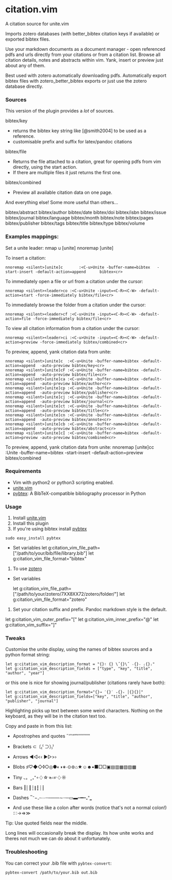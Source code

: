 citation.vim
============

A citation source for unite.vim

Imports zotero databases (with better_bibtex citation keys if available) or
exported bibtex files.

Use your markdown documents as a document manager - open referenced pdfs
and urls directly from your citations or from a citation list. Browse all
citation details, notes and abstracts within vim. Yank, insert or preview just
about any of them.

Best used with zotero automatically downloading pdfs. Automatically
export bibtex files with zotero_better_bibtex exports or just use the zotero
database directly. 

### Sources

This version of the plugin provides a *lot* of sources.

bibtex/key
- returns the bibtex key string like [@smith2004] to be used as a reference.
- customisable prefix and suffix for latex/pandoc citations

bibtex/file
- Returns the file attached to a citation, great for opening pdfs from vim
  directly, using the start action.
- If there are multiple files it just returns the first one.

bibtex/combined
- Preview all available citation data on one page.

And everything else! Some more useful than others...

bibtex/abstract
bibtex/author
bibtex/date
bibtex/doi
bibtex/isbn
bibtex/issue
bibtex/journal
bibtex/language
bibtex/month
bibtex/note
bibtex/pages
bibtex/publisher
bibtex/tags
bibtex/title
bibtex/type
bibtex/volume

### Examples mappings:

Set a unite leader:
nmap <leader>u [unite]
nnoremap [unite] <nop>

To insert a citation:

    nnoremap <silent>[unite]c       :<C-u>Unite -buffer-name=bibtex   -start-insert -default-action=append      bibtex<cr>

To immediately open a file or url from a citation under the cursor:

    nnoremap <silent><leader>co :<C-u>Unite -input=<C-R><C-W> -default-action=start -force-immediately bibtex/file<cr>

To immediately browse the folder from a citation under the cursor:

    nnoremap <silent><leader>cf :<C-u>Unite -input=<C-R><C-W> -default-action=file -force-immediately bibtex/file<cr>

To view all citation information from a citation under the cursor:

    nnoremap <silent><leader>ci :<C-u>Unite -input=<C-R><C-W> -default-action=preview -force-immediately bibtex/combined<cr>


To preview, append, yank citation data from unite:

    nnoremap <silent>[unite]c  :<C-u>Unite -buffer-name=bibtex -default-action=append  -auto-preview bibtex/key<cr>
    nnoremap <silent>[unite]cF :<C-u>Unite -buffer-name=bibtex -default-action=append  -auto-preview bibtex/file<cr>
    nnoremap <silent>[unite]ca :<C-u>Unite -buffer-name=bibtex -default-action=append  -auto-preview bibtex/author<cr>
    nnoremap <silent>[unite]cp :<C-u>Unite -buffer-name=bibtex -default-action=append  -auto-preview bibtex/publisher<cr>
    nnoremap <silent>[unite]cj :<C-u>Unite -buffer-name=bibtex -default-action=append  -auto-preview bibtex/journal<cr>
    nnoremap <silent>[unite]ct :<C-u>Unite -buffer-name=bibtex -default-action=append  -auto-preview bibtex/title<cr>
    nnoremap <silent>[unite]cn :<C-u>Unite -buffer-name=bibtex -default-action=append  -auto-preview bibtex/annote<cr>
    nnoremap <silent>[unite]cb :<C-u>Unite -buffer-name=bibtex -default-action=append  -auto-preview bibtex/abstract<cr>
    nnoremap <silent>[unite]cI :<C-u>Unite -buffer-name=bibtex -default-action=preview -auto-preview bibtex/combined<cr>

To preview, append, yank citation data from unite:
    nnoremap <silent>[unite]cc :<C-u>Unite -buffer-name=bibtex -start-insert -default-action=preview              bibtex/combined<cr>



### Requirements

- Vim with python2 or python3 scripting enabled.
- [unite.vim](https://github.com/Shougo/unite.vim)
- [pybtex](http://pypi.python.org/pypi/pybtex): A BibTeX-compatible bibliography processor in Python

### Usage

1. Install [unite.vim](https://github.com/Shougo/unite.vim)
1. Install this plugin
1. If you're using bibtex install [pybtex](http://pypi.python.org/pypi/pybtex)

  `sudo easy_install pybtex`

  - Set variables
      let g:citation_vim_file_path=["/path/to/your/bib/file/library.bib"]
      let g:citation_vim_file_format="bibtex"

1. To use [zotero](http://pypi.python.org/pypi/pybtex)
  - Set variables

      let g:citation_vim_file_path=["/path/to/your/zotero/7XX8XX72/zotero/folder/"]
      let g:citation_vim_file_format="zotero"

1. Set your citation suffix and prefix. Pandoc markdown style is the default.

let g:citation_vim_outer_prefix="["
let g:citation_vim_inner_prefix="@"
let g:citation_vim_suffix="]"


### Tweaks 

Customise the unite display, using the names of bibtex sources and a python format string:

    let g:citation_vim_description_format = "{}∶ {} \˝{}\˝ ₋{}₋ ₍{}₎"
    let g:citation_vim_description_fields = ["type", "key", "title", "author", "year"]

or this one is nice for showing journal/publisher (citations rarely have both):

    let g:citation_vim_description_format="{}→ ′{}′ ₊{}₊ │{}{}│"
    let g:citation_vim_description_fields=["key", "title", "author", "publisher", "journal"]

Highlighting picks up text between some weird characters. Nothing on the keyboard, as they will be in
the citation text too. 

Copy and paste in from this list:
- Apostrophes and quotes  ˝‘’‛“”‟′″‴‵‶‷
- Brackets                ⊂〔₍⁽     ⊃〕₎⁾ 
- Arrows                  ◀◁<‹    ▶▷>› 
- Blobs                   ♯♡◆◇◊○◎●◐◑∗∙⊙⊚⌂★☺☻▪■□▢▣▤▥▦▧▨▩
- Tiny                    、。‸₊⁺∘♢☆☜☞♢☼
- Bars                    ‖│┃┆∥┇┊┋
- Dashes                  ‾⁻−₋‐⋯┄–—―∼┈─▭▬┉━┅₌⁼‗

- And use these like a colon after words (notice that's not a normal colon!)
        ∶∷→⇒≫ 

Tip: Use quoted fields near the middle. 

Long lines will occasionally break the display. Its how unite works and theres
not much we can do about it unfortunately.

### Troubleshooting

You can correct your .bib file with `pybtex-convert`:

    pybtex-convert /path/to/your.bib out.bib
